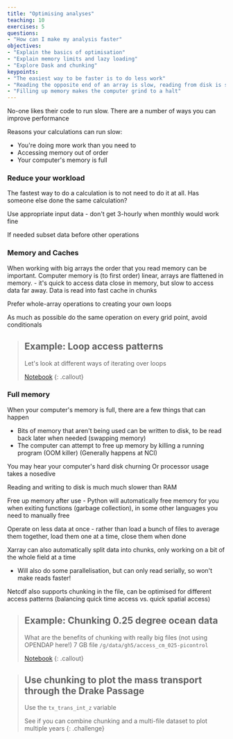 ```yaml
---
title: "Optimising analyses"
teaching: 10
exercises: 5
questions:
- "How can I make my analysis faster"
objectives:
- "Explain the basics of optimisation"
- "Explain memory limits and lazy loading"
- "Explore Dask and chunking"
keypoints:
- "The easiest way to be faster is to do less work"
- "Reading the opposite end of an array is slow, reading from disk is slower"
- "Filling up memory makes the computer grind to a halt"
---
```


No-one likes their code to run slow. There are a number of ways you can improve performance

Reasons your calculations can run slow:

 * You're doing more work than you need to
 * Accessing memory out of order
 * Your computer's memory is full

### Reduce your workload

The fastest way to do a calculation is to not need to do it at all. Has someone
else done the same calculation?

Use appropriate input data - don't get 3-hourly when monthly would work fine

If needed subset data before other operations

### Memory and Caches

When working with big arrays the order that you read memory can be important.
Computer memory is (to first order) linear, arrays are flattened in memory. -
it's quick to access data close in memory, but slow to access data far away.
Data is read into fast cache in chunks

Prefer whole-array operations to creating your own loops

As much as possible do the same operation on every grid point, avoid conditionals

> ## Example: Loop access patterns
> Let's look at different ways of iterating over loops
>
> [Notebook](https://github.com/ScottWales/swc-climatedata/blob/gh-pages/data/02-loops.ipynb)
{: .callout}

### Full memory

When your computer's memory is full, there are a few things that can happen

 * Bits of memory that aren't being used can be written to disk, to be read back later when needed (swapping memory)
 * The computer can attempt to free up memory by killing a running program (OOM killer) (Generally happens at NCI)

You may hear your computer's hard disk churning
Or processor usage takes a nosedive

Reading and writing to disk is much much slower than RAM

Free up memory after use - Python will automatically free memory for you when exiting functions (garbage collection), in some other languages you need to manually free

Operate on less data at once - rather than load a bunch of files to average them together, load them one at a time, close them when done

Xarray can also automatically split data into chunks, only working on a bit of the whole field at a time
 * Will also do some parallelisation, but can only read serially, so won't make reads faster!

Netcdf also supports chunking in the file, can be optimised for different access patterns (balancing quick time access vs. quick spatial access)

> ## Example: Chunking 0.25 degree ocean data
> What are the benefits of chunking with really big files (not using OPENDAP here!)
> 7 GB file `/g/data/gh5/access_cm_025-picontrol`
>
> [Notebook](https://github.com/ScottWales/swc-climatedata/blob/gh-pages/data/03-bigdata.ipynb)
{: .callout}

> ## Use chunking to plot the mass transport through the Drake Passage
> Use the `tx_trans_int_z` variable
>
> See if you can combine chunking and a multi-file dataset to plot multiple years
{: .challenge}
